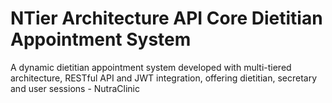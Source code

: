 # NTier Architecture API Core Dietitian Appointment System
A dynamic dietitian appointment system developed with multi-tiered architecture, RESTful API and JWT integration, offering dietitian, secretary and user sessions - NutraClinic
